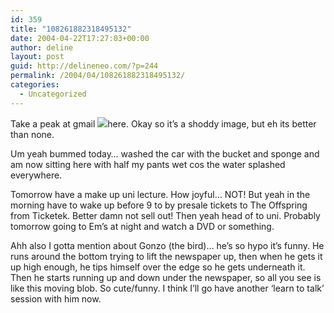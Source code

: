 ```yaml
---
id: 359
title: "108261882318495132"
date: 2004-04-22T17:27:03+00:00
author: deline
layout: post
guid: http://delineneo.com/?p=244
permalink: /2004/04/108261882318495132/
categories:
  - Uncategorized
---
```

Take a peak at gmail ![](http://img24.photobucket.com/albums/v72/deline/web_stuff/gmail.gif)here</img>. Okay so it&#8217;s a shoddy image, but eh its better than none.
  
Um yeah bummed today&#8230; washed the car with the bucket and sponge and am now sitting here with half my pants wet cos the water splashed everywhere.

Tomorrow have a make up uni lecture. How joyful&#8230; NOT! But yeah in the morning have to wake up before 9 to by presale tickets to The Offspring from Ticketek. Better damn not sell out! Then yeah head of to uni. Probably tomorrow going to Em&#8217;s at night and watch a DVD or something.

Ahh also I gotta mention about Gonzo (the bird)&#8230; he&#8217;s so hypo it&#8217;s funny. He runs around the bottom trying to lift the newspaper up, then when he gets it up high enough, he tips himself over the edge so he gets underneath it. Then he starts running up and down under the newspaper, so all you see is like this moving blob. So cute/funny. I think I&#8217;ll go have another &#8216;learn to talk&#8217; session with him now.